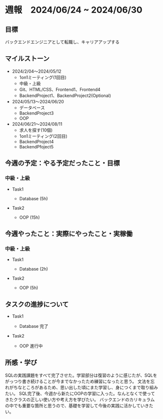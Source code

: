 # 週報　2024/06/24 ~ 2024/06/30

## 目標
バックエンドエンジニアとして転職し、キャリアアップする

## マイルストーン
- 2024/2/04〜2024/05/12
    - 1on1ミーティング(1回目)
    - 中級・上級
    - Git、HTML/CSS、Frontend1、Frontend4
    - BackendProject1、BackendProject2(Optional)
- 2024/05/13〜2024/06/20
    - データベース
    - BackendProject3
    - OOP
- 2024/06/21〜2024/08/11
    - 求人を探す(10個)
    - 1on1ミーティング(2回目)
    - BackendProject4
    - BackendPfoject5

## 今週の予定：やる予定だったこと・目標
### 中級・上級
- Task1
    - Database (5h)

- Task2
    - OOP (15h)

## 今週やったこと：実際にやったこと・実稼働
### 中級・上級
- Task1
   - Database (2h)

- Task2
   - OOP (5h)

## タスクの進捗について
- Task1
    - Database 完了

- Task2
    - OOP 進行中

## 所感・学び
SQLの実践課題をすべて完了させた。学習部分は復習のように感じたが、SQLをがっつり書き続けることが今までなかったため練習になったと思う。
文法を忘れがちなところがあるため、思い出した頃にまた学習し、身につくまで取り組みたい。
SQL完了後、今週から新たにOOPの学習に入った。なんとなくで使ってきたクラスの正しい使い方や考え方を学びたい。
バックエンドのカリキュラムの中でも重要な箇所と思うので、基礎を学習して今後の実践に活かしていきたい。

